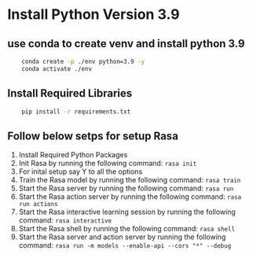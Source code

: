 # Install Python Version 3.9
## use conda to create venv and install python 3.9
```bash
    conda create -p ./env python=3.9 -y
    conda activate ./env
```
## Install Required Libraries
```bash
    pip install -r requirements.txt
```

## Follow below setps for setup Rasa

1. Install Required Python Packages
2. Init Rasa by running the following command: `rasa init`
3. For inital setup say Y to all the options
4. Train the Rasa model by running the following command: `rasa train`
5. Start the Rasa server by running the following command: `rasa run`
6. Start the Rasa action server by running the following command: `rasa run actions`
7. Start the Rasa interactive learning session by running the following command: `rasa interactive`
8. Start the Rasa shell by running the following command: `rasa shell`
9. Start the Rasa server and action server by running the following command: `rasa run -m models --enable-api --cors "*" --debug`

